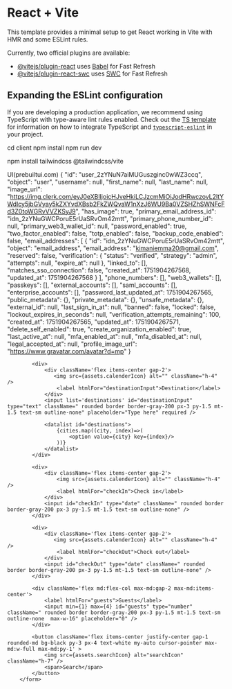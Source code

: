 # React + Vite

This template provides a minimal setup to get React working in Vite with HMR and some ESLint rules.

Currently, two official plugins are available:

- [@vitejs/plugin-react](https://github.com/vitejs/vite-plugin-react/blob/main/packages/plugin-react) uses [Babel](https://babeljs.io/) for Fast Refresh
- [@vitejs/plugin-react-swc](https://github.com/vitejs/vite-plugin-react/blob/main/packages/plugin-react-swc) uses [SWC](https://swc.rs/) for Fast Refresh

## Expanding the ESLint configuration

If you are developing a production application, we recommend using TypeScript with type-aware lint rules enabled. Check out the [TS template](https://github.com/vitejs/vite/tree/main/packages/create-vite/template-react-ts) for information on how to integrate TypeScript and [`typescript-eslint`](https://typescript-eslint.io) in your project.



       
cd client
  npm install
  npm run dev

npm install tailwindcss @tailwindcss/vite

UI(prebuiltui.com)
{
  "id": "user_2zYNuN7aiMUGuszginc0wWZ3ccq",
  "object": "user",
  "username": null,
  "first_name": null,
  "last_name": null,
  "image_url": "https://img.clerk.com/eyJ0eXBlIjoicHJveHkiLCJzcmMiOiJodHRwczovL2ltYWdlcy5jbGVyay5kZXYvdXBsb2FkZWQvaW1nXzJ6WU9Ba0VZSHZhSWNFcFd3Z0toWGRvVVZKSyJ9",
  "has_image": true,
  "primary_email_address_id": "idn_2zYNuGWCPoruE5rUaSRvOm42mtt",
  "primary_phone_number_id": null,
  "primary_web3_wallet_id": null,
  "password_enabled": true,
  "two_factor_enabled": false,
  "totp_enabled": false,
  "backup_code_enabled": false,
  "email_addresses": [
    {
      "id": "idn_2zYNuGWCPoruE5rUaSRvOm42mtt",
      "object": "email_address",
      "email_address": "kimaniemma20@gmail.com",
      "reserved": false,
      "verification": {
        "status": "verified",
        "strategy": "admin",
        "attempts": null,
        "expire_at": null
      },
      "linked_to": [],
      "matches_sso_connection": false,
      "created_at": 1751904267568,
      "updated_at": 1751904267568
    }
  ],
  "phone_numbers": [],
  "web3_wallets": [],
  "passkeys": [],
  "external_accounts": [],
  "saml_accounts": [],
  "enterprise_accounts": [],
  "password_last_updated_at": 1751904267565,
  "public_metadata": {},
  "private_metadata": {},
  "unsafe_metadata": {},
  "external_id": null,
  "last_sign_in_at": null,
  "banned": false,
  "locked": false,
  "lockout_expires_in_seconds": null,
  "verification_attempts_remaining": 100,
  "created_at": 1751904267565,
  "updated_at": 1751904267571,
  "delete_self_enabled": true,
  "create_organization_enabled": true,
  "last_active_at": null,
  "mfa_enabled_at": null,
  "mfa_disabled_at": null,
  "legal_accepted_at": null,
  "profile_image_url": "https://www.gravatar.com/avatar?d=mp"
}

 <form className='bg-white text-gray-500 rounded-lg px-6 py-4 mt-8  flex flex-col md:flex-row max-md:items-start gap-4 max-md:mx-auto'>

            <div>
                <div className='flex items-center gap-2'>
                   <img src={assets.calenderIcon} alt="" className="h-4" />
                    <label htmlFor="destinationInput">Destination</label>
                </div>
                <input list='destinations' id="destinationInput" type="text" className=" rounded border border-gray-200 px-3 py-1.5 mt-1.5 text-sm outline-none" placeholder="Type here" required />

                <datalist id="destinations">
                    {cities.map((city, index)=>(
                        <option value={city} key={index}/>
                    ))}
                </datalist>
            </div>

            <div>
                <div className='flex items-center gap-2'>
                    <img src={assets.calenderIcon} alt="" className="h-4" /> 
                    <label htmlFor="checkIn">Check in</label>
                </div>
                <input id="checkIn" type="date" className=" rounded border border-gray-200 px-3 py-1.5 mt-1.5 text-sm outline-none" />
            </div>

            <div>
                <div className='flex items-center gap-2'>
                   <img src={assets.calenderIcon} alt="" className="h-4" />
                    <label htmlFor="checkOut">Check out</label>
                </div>
                <input id="checkOut" type="date" className=" rounded border border-gray-200 px-3 py-1.5 mt-1.5 text-sm outline-none" />
            </div>

            <div className='flex md:flex-col max-md:gap-2 max-md:items-center'>
                <label htmlFor="guests">Guests</label>
                <input min={1} max={4} id="guests" type="number" className=" rounded border border-gray-200 px-3 py-1.5 mt-1.5 text-sm outline-none  max-w-16" placeholder="0" />
            </div>

            <button className='flex items-center justify-center gap-1 rounded-md bg-black py-3 px-4 text-white my-auto cursor-pointer max-md:w-full max-md:py-1' >
                <img src={assets.searchIcon} alt="searchIcon" className="h-7" />
                <span>Search</span>
            </button>
        </form>

